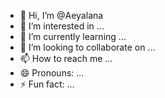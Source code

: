 - 👋 Hi, I’m @Aeyalana
- 👀 I’m interested in ...
- 🌱 I’m currently learning ...
- 💞️ I’m looking to collaborate on ...
- 📫 How to reach me ...
- 😄 Pronouns: ...
- ⚡ Fun fact: ...

<!---
Aeyalana/Aeyalana is a ✨ special ✨ repository because its `README.md` (this file) appears on your GitHub profile.
You can click the Preview link to take a look at your changes.
--->
